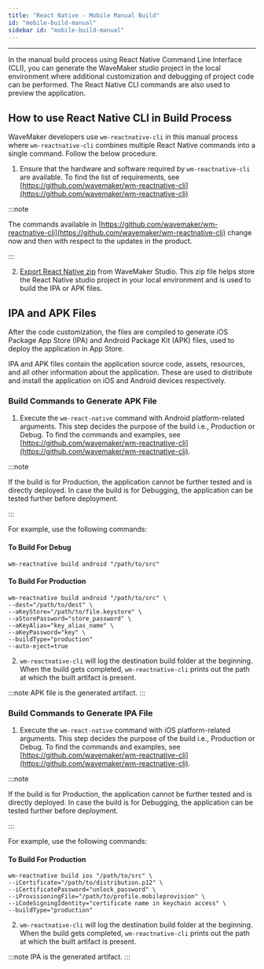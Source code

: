 ```yaml
---
title: "React Native - Mobile Manual Build"
id: "mobile-build-manual"
sidebar id: "mobile-build-manual"
---
```

---

In the manual build process using React Native Command Line Interface (CLI), you can generate the WaveMaker studio project in the local environment where additional customization and debugging of project code can be performed. The React Native CLI commands are also used to preview the application.

## How to use React Native CLI in Build Process

WaveMaker developers use `wm-reactnative-cli` in this manual process where `wm-reactnative-cli` combines multiple React Native commands into a single command. Follow the below procedure.

1. Ensure that the hardware and software required by `wm-reactnative-cli` are available. To find the list of requirements, see [https://github.com/wavemaker/wm-reactnative-cli](https://github.com/wavemaker/wm-reactnative-cli)

:::note

The commands available in [https://github.com/wavemaker/wm-reactnative-cli](https://github.com/wavemaker/wm-reactnative-cli) change now and then with respect to the updates in the product.

:::

2. [Export React Native zip](/learn/hybrid-mobile/export-react-native-zip) from WaveMaker Studio. This zip file helps store the React Native studio project in your local environment and is used to build the IPA or APK files.

## IPA and APK Files

After the code customization, the files are compiled to generate iOS Package App Store (IPA) and Android Package Kit (APK) files, used to deploy the application in App Store.

IPA and APK files contain the application source code, assets, resources, and all other information about the application. These are used to distribute and install the application on iOS and Android devices respectively.

### Build Commands to Generate APK File

1. Execute the `wm-react-native` command with Android platform-related arguments. This step decides the purpose of the build i.e., Production or Debug. To find the commands and examples, see [https://github.com/wavemaker/wm-reactnative-cli](https://github.com/wavemaker/wm-reactnative-cli).

:::note

If the build is for Production, the application cannot be further tested and is directly deployed. In case the build is for Debugging, the application can be tested further before deployment.

:::

For example, use the following commands:

#### To Build For Debug

```
wm-reactnative build android "/path/to/src"
```

#### To Build For Production

```
wm-reactnative build android "/path/to/src" \
--dest="/path/to/dest" \
--aKeyStore="/path/to/file.keystore" \
--aStorePassword="store_password" \
--aKeyAlias="key_alias_name" \
--aKeyPassword="key" \
--buildType="production"
--auto-eject=true
```

2. `wm-reactnative-cli` will log the destination build folder at the beginning. When the build gets completed, `wm-reactnative-cli` prints out the path at which the built artifact is present.

:::note
APK file is the generated artifact.
:::

### Build Commands to Generate IPA File

1. Execute the `wm-react-native` command with iOS platform-related arguments. This step decides the purpose of the build i.e., Production or Debug. To find the commands and examples, see [https://github.com/wavemaker/wm-reactnative-cli](https://github.com/wavemaker/wm-reactnative-cli).

:::note

If the build is for Production, the application cannot be further tested and is directly deployed. In case the build is for Debugging, the application can be tested further before deployment.

:::

For example, use the following commands:

#### To Build For Production

```
wm-reactnative build ios "/path/to/src" \
--iCertificate="/path/to/distribution.p12" \
--iCertificatePassword="unlock_password" \
--iProvisioningFile="/path/to/profile.mobileprovision" \
--iCodeSigningIdentity="certificate name in keychain access" \
--buildType="production"
```

2. `wm-reactnative-cli` will log the destination build folder at the beginning. When the build gets completed, `wm-reactnative-cli` prints out the path at which the built artifact is present.

:::note
IPA is the generated artifact.
:::
